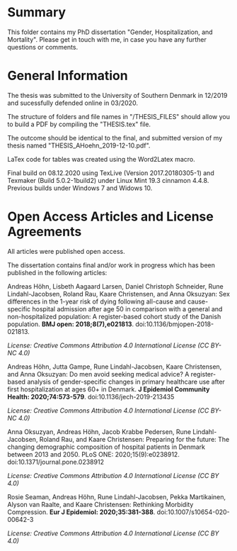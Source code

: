 # Summary

This folder contains my PhD dissertation "Gender, Hospitalization, and Mortality". Please get in touch with me, in case you have any further questions or comments.

# General Information # 

The thesis was submitted to the University of Southern Denmark in 12/2019 and sucessfully defended online in 03/2020.

The structure of folders and file names in "/THESIS_FILES" should allow you to build a PDF by compiling the "THESIS.tex" file.

The outcome should be identical to the final, and submitted version of my thesis named "THESIS_AHoehn_2019-12-10.pdf".

LaTex code for tables was created using the Word2Latex macro.

Final build on 08.12.2020 using TexLive (Version 2017.20180305-1) and Texmaker (Build 5.0.2-1build2) under Linux Mint 19.3 cinnamon 4.4.8. Previous builds under Windows 7 and Widows 10.

# Open Access Articles and License Agreements # 

All articles were published open access.

The dissertation contains final and/or work in progress which has been published in the following articles:

Andreas Höhn, Lisbeth Aagaard Larsen, Daniel Christoph Schneider, Rune Lindahl-Jacobsen, Roland Rau, Kaare Christensen, and Anna Oksuzyan: Sex differences in the 1-year risk of dying following all-cause and cause-specific hospital admission after age 50 in comparison with a general and non-hospitalized population: A register-based cohort study of the Danish population. **BMJ open: 2018;8(7),e021813**. doi:10.1136/bmjopen-2018-021813.

*License: Creative Commons Attribution 4.0 International License (CC BY-NC 4.0)*

Andreas Höhn, Jutta Gampe, Rune Lindahl-Jacobsen, Kaare Christensen, and Anna Oksuzyan: Do men avoid seeking medical advice? A register-based analysis of gender-specific changes in primary healthcare use after first hospitalization at ages 60+ in Denmark. **J Epidemiol Community Health: 2020;74:573-579**. doi:10.1136/jech-2019-213435

*License: Creative Commons Attribution 4.0 International License (CC BY-NC 4.0)*

Anna Oksuzyan, Andreas Höhn, Jacob Krabbe Pedersen, Rune Lindahl-Jacobsen, Roland Rau, and Kaare Christensen: Preparing for the future: The changing demographic composition of hospital patients in Denmark between 2013 and 2050. PLoS ONE: 2020;15(9):e0238912. doi:10.1371/journal.pone.0238912

*License: Creative Commons Attribution 4.0 International License (CC BY 4.0)*

Rosie Seaman, Andreas Höhn, Rune Lindahl-Jacobsen, Pekka Martikainen, Alyson van Raalte, and Kaare Christensen: Rethinking Morbidity Compression. **Eur J Epidemiol: 2020;35:381-388**. doi:10.1007/s10654-020-00642-3

*License: Creative Commons Attribution 4.0 International License (CC BY 4.0)*






